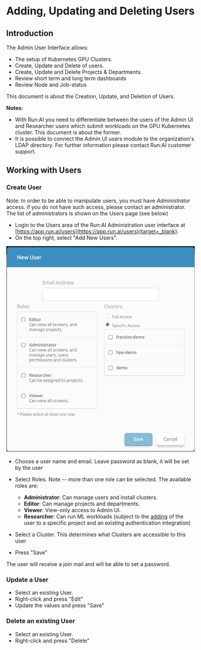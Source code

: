 # Adding, Updating and Deleting Users

## Introduction

The Admin User Interface allows:

*   The setup of Kubernetes GPU Clusters.
*   Create, Update and Delete of users.
*   Create, Update and Delete Projects & Departments.
*   Review short term and long term dashboards
*   Review Node and Job-status

This document is about the Creation, Update, and Deletion of Users.

__Notes:__

*   With Run:AI you need to differentiate between the users of the Admin UI and Researcher users which submit workloads on the GPU Kubernetes cluster. This document is about the former.
*   It is possible to connect the Admin UI users module to the organization's LDAP directory. For further information please contact Run:AI customer support.

## Working with Users

### Create User

Note: In order to be able to manipulate users, you must have _Administrator_ access. if you do not have such access, please contact an administrator. The list of administrators is shown on the Users page (see below)

*  Login to the Users area of the Run:AI Administration user interface at [https://app.run.ai/users](https://app.run.ai/users){target=_blank}.
*  On the top right, select "Add New Users".

![mceclip2.png](img/mceclip2.png)

*   Choose a user name and email. Leave password as blank, it will be set by the user
*   Select Roles. Note -- more than one role can be selected. The available roles are:
    *  __Administrator__: Can manage users and install clusters. 
    *  __Editor__: Can manage projects and departments.
    * __Viewer__: View-only access to Admin UI.
    * __Researcher__: Can run ML workloads (subject to the [adding](../Working-with-Projects/#create-a-new-project.md) of the user to a specific project and an existing authentication integration)

*   Select a Cluster. This determines what Clusters are accessible to this user
*   Press "Save"

The user will receive a join mail and will be able to set a password. 

### Update a User

*   Select an existing User. 
*   Right-click and press "Edit"
*   Update the values and press "Save"

### Delete an existing User

*   Select an existing User. 
*   Right-click and press "Delete"

 
